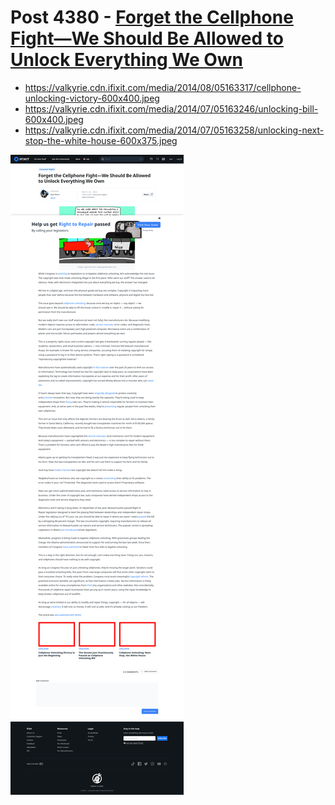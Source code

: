 # Post 4380 - [Forget the Cellphone Fight—We Should Be Allowed to Unlock Everything We Own](https://www.ifixit.com/News/4380/forget-the-cellphone-fight-we-should-be-allowed-to-unlock-everything-we-own)

- https://valkyrie.cdn.ifixit.com/media/2014/08/05163317/cellphone-unlocking-victory-600x400.jpeg
- https://valkyrie.cdn.ifixit.com/media/2014/07/05163246/unlocking-bill-600x400.jpeg
- https://valkyrie.cdn.ifixit.com/media/2014/07/05163258/unlocking-next-stop-the-white-house-600x375.jpeg

![screencap](screenshots/a660a803-8482-4d84-a676-3b8012f118f2.png)
